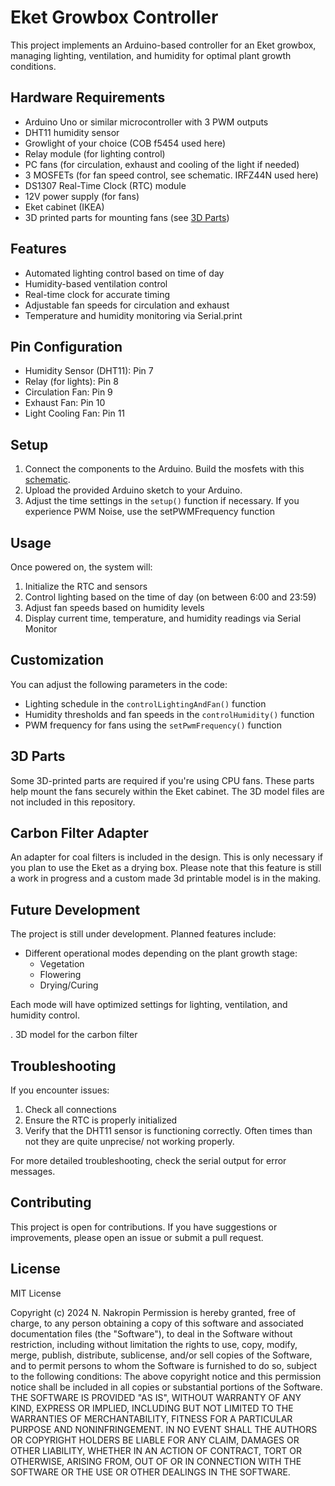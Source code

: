 # Eket Growbox Controller

This project implements an Arduino-based controller for an Eket growbox, managing lighting, ventilation, and humidity for optimal plant growth conditions.

## Hardware Requirements

- Arduino Uno or similar microcontroller with 3 PWM outputs
- DHT11 humidity sensor
- Growlight of your choice (COB f5454 used here)
- Relay module (for lighting control)
- PC fans (for circulation, exhaust and cooling of the light if needed)
- 3 MOSFETs (for fan speed control, see schematic. IRFZ44N used here)
- DS1307 Real-Time Clock (RTC) module
- 12V power supply (for fans)
- Eket cabinet (IKEA)
- 3D printed parts for mounting fans (see [3D Parts](#3d-parts))

## Features

- Automated lighting control based on time of day
- Humidity-based ventilation control
- Real-time clock for accurate timing
- Adjustable fan speeds for circulation and exhaust
- Temperature and humidity monitoring via Serial.print

## Pin Configuration

- Humidity Sensor (DHT11): Pin 7
- Relay (for lights): Pin 8
- Circulation Fan: Pin 9
- Exhaust Fan: Pin 10
- Light Cooling Fan: Pin 11

## Setup

1. Connect the components to the Arduino. Build the mosfets with this [schematic](https://forum.arduino.cc/t/controlling-2-pin-12v-fans-intermittently/1126602/4).
2. Upload the provided Arduino sketch to your Arduino.
3. Adjust the time settings in the `setup()` function if necessary. If you experience PWM Noise, use the setPWMFrequency function

## Usage

Once powered on, the system will:

1. Initialize the RTC and sensors
2. Control lighting based on the time of day (on between 6:00 and 23:59)
3. Adjust fan speeds based on humidity levels
4. Display current time, temperature, and humidity readings via Serial Monitor

## Customization

You can adjust the following parameters in the code:

- Lighting schedule in the `controlLightingAndFan()` function
- Humidity thresholds and fan speeds in the `controlHumidity()` function
- PWM frequency for fans using the `setPwmFrequency()` function

## 3D Parts

Some 3D-printed parts are required if you're using CPU fans. These parts help mount the fans securely within the Eket cabinet. The 3D model files are not included in this repository.

## Carbon Filter Adapter

An adapter for coal filters is included in the design. This is only necessary if you plan to use the Eket as a drying box. Please note that this feature is still a work in progress and a custom made 3d printable model is in the making.

## Future Development

The project is still under development. Planned features include:

- Different operational modes depending on the plant growth stage:
  - Vegetation
  - Flowering
  - Drying/Curing

Each mode will have optimized settings for lighting, ventilation, and humidity control.

. 3D model for the carbon filter

## Troubleshooting

If you encounter issues:

1. Check all connections
2. Ensure the RTC is properly initialized
3. Verify that the DHT11 sensor is functioning correctly. Often times than not they are quite unprecise/ not working properly.

For more detailed troubleshooting, check the serial output for error messages.

## Contributing

This project is open for contributions. If you have suggestions or improvements, please open an issue or submit a pull request.

## License

MIT License

Copyright (c) 2024 N. Nakropin
Permission is hereby granted, free of charge, to any person obtaining a copy
of this software and associated documentation files (the "Software"), to deal
in the Software without restriction, including without limitation the rights
to use, copy, modify, merge, publish, distribute, sublicense, and/or sell
copies of the Software, and to permit persons to whom the Software is
furnished to do so, subject to the following conditions:
The above copyright notice and this permission notice shall be included in all
copies or substantial portions of the Software.
THE SOFTWARE IS PROVIDED "AS IS", WITHOUT WARRANTY OF ANY KIND, EXPRESS OR
IMPLIED, INCLUDING BUT NOT LIMITED TO THE WARRANTIES OF MERCHANTABILITY,
FITNESS FOR A PARTICULAR PURPOSE AND NONINFRINGEMENT. IN NO EVENT SHALL THE
AUTHORS OR COPYRIGHT HOLDERS BE LIABLE FOR ANY CLAIM, DAMAGES OR OTHER
LIABILITY, WHETHER IN AN ACTION OF CONTRACT, TORT OR OTHERWISE, ARISING FROM,
OUT OF OR IN CONNECTION WITH THE SOFTWARE OR THE USE OR OTHER DEALINGS IN THE
SOFTWARE.